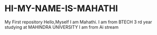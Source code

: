 # HI-MY-NAME-IS-MAHATHI
My First repository
Hello,Myself I am Mahathi.
I am from BTECH 3 rd year studying at MAHINDRA UNIVERSITY
I am from Ai stream
